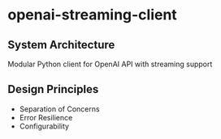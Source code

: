 # openai-streaming-client

## System Architecture
Modular Python client for OpenAI API with streaming support

## Design Principles
- Separation of Concerns
- Error Resilience
- Configurability
